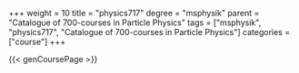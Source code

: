 +++
weight = 10
title = "physics717"
degree = "msphysik"
parent = "Catalogue of 700-courses in Particle Physics"
tags = ["msphysik", "physics717", "Catalogue of 700-courses in Particle Physics"]
categories = ["course"]
+++

{{< genCoursePage >}}
